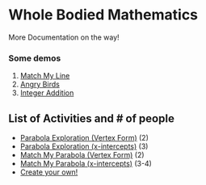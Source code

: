 # Whole Bodied Mathematics
More Documentation on the way!

### Some demos
1. [Match My Line](https://adjchen.com/whole-bodied-mathematics/assets/match-line.mp4)
2. [Angry Birds](https://adjchen.com/whole-bodied-mathematics/assets/angry-birds.mp4)
3. [Integer Addition](https://adjchen.com/whole-bodied-mathematics/assets/angry-birds.mp4)

## List of Activities and # of people
* [Parabola Exploration (Vertex Form)](https://www.desmos.com/calculator/00xviso4v9) (2)
* [Parabola Exploration (x-intercepts)](https://www.desmos.com/calculator/nl4quf98pz) (3)
* [Match My Parabola (Vertex Form)](https://www.desmos.com/calculator/qfvxnmo5tl) (2)
* [Match My Parabola (x-intercepts)](https://www.desmos.com/calculator/ftarmb1zvl) (3-4)
* [Create your own!](https://www.desmos.com/calculator/1hxny2gfrh)
